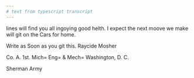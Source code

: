 ```yaml
---
# text from typescript transcript
---
```

lines will find you all ingoying good helth. I expect the next moove we make will git on the Cars for home. 

Write as Soon as you git this. Raycide Mosher 

Co. A. 1st. Mich= Eng= & Mech= Washington, D. C. 

Sherman Army